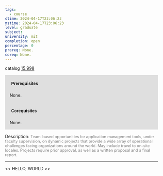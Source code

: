 ```yaml
---
tags:
  - course
ctime: 2024-04-17T23:06:23
mstime: 2024-04-17T23:06:23
level: graduate
subject: 
university: mit
completion: open
percentage: 0
prereq: None.
coreq: None.
---
```


catalog [15.998](http://student.mit.edu/catalog/m15c.html#15.998)

<span style="display: block; padding: 15px; background-color: rgb(100, 100, 100, 0.2);"><font id="m_prereq1389_0" style="display: block; font-family: Arial, sans-serif; font-weight: bold; padding: 5px">Prerequisites</font><br><span id="prereq1389_0">None.</span></span>
<span style="display: block; padding: 15px; background-color: rgb(100, 100, 100, 0.2);"><font id="m_coreq1389_0" style="display: block; font-family: Arial, sans-serif; font-weight: bold; padding: 5px">Corequisites</font><br><span id="coreq1389_0">None.</span></span>

<font style="">Description:</font>
<font style="color: grey; font-size: 0.8rem;">Team-based opportunities for application management tools, under faculty supervision, on dynamic projects that provide a wide array of operational challenges facing organizations around the world. May include travel to on-site locales. Projects require prior approval, as well as a written proposal and a final report.</font>



---

<< HELLO, WORLD >>
